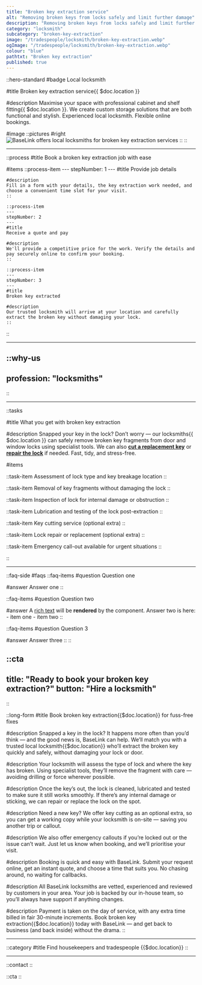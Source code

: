 ```yaml
---
title: "Broken key extraction service"
alt: "Removing broken keys from locks safely and limit further damage"
description: "Removing broken keys from locks safely and limit further damage"
category: "locksmith"
subcategory: "broken-key-extraction"
image: "/tradespeople/locksmith/broken-key-extraction.webp"
ogImage: "/tradespeople/locksmith/broken-key-extraction.webp"
colour: "blue"
pathtxt: "Broken key extraction"
published: true
---
```


::hero-standard
#badge
Local locksmith

#title
Broken key extraction service{{ $doc.location }}

#description
Maximise your space with professional cabinet and shelf fitting{{ $doc.location }}. We create custom storage solutions that are both functional and stylish. Experienced local locksmith. Flexible online bookings.

#image
    ::pictures
    #right
    ![BaseLink offers local locksmiths for broken key extraction services](/tradespeople/locksmith/broken-key-extraction.webp)
    ::
::

---

::process
#title
Book a broken key extraction job with ease

#items
    ::process-item
    ---
    stepNumber: 1
    ---
    #title
    Provide job details

    #description
    Fill in a form with your details, the key extraction work needed, and choose a convenient time slot for your visit.
    ::
    
    ::process-item
    ---
    stepNumber: 2
    ---
    #title
    Receive a quote and pay

    #description
    We'll provide a competitive price for the work. Verify the details and pay securely online to confirm your booking.
    ::

    ::process-item
    ---
    stepNumber: 3
    ---
    #title
    Broken key extracted

    #description
    Our trusted locksmith will arrive at your location and carefully extract the broken key without damaging your lock.
    ::
::

---

::why-us
---
profession: "locksmiths"
---
::

---

::tasks

#title
What you get with broken key extraction

#description
Snapped your key in the lock? Don’t worry — our locksmiths{{ $doc.location }} can safely remove broken key fragments from door and window locks using specialist tools. We can also **[cut a replacement key](/services/tradespeople/locksmith/key-cutting)** or **[repair the lock](/services/tradespeople/locksmith/lock-repair)** if needed. Fast, tidy, and stress-free.

#items

  ::task-item
  Assessment of lock type and key breakage location
  ::

  ::task-item
  Removal of key fragments without damaging the lock
  ::

  ::task-item
  Inspection of lock for internal damage or obstruction
  ::

  ::task-item
  Lubrication and testing of the lock post-extraction
  ::

  ::task-item
  Key cutting service (optional extra)
  ::

  ::task-item
  Lock repair or replacement (optional extra)
  ::

  ::task-item
  Emergency call-out available for urgent situations
  ::

::

---

::faq-side
#faqs
  ::faq-items
  #question
  Question one

  #answer
  Answer one
  ::

  ::faq-items
  #question
  Question two

  #answer
  A [rich text](/services/commercial-cleaning) will be **rendered** by the component.
  Answer two is here:
    - item one
    - item two
  ::

  ::faq-items
  #question
  Question 3

  #answer
  Answer three
  ::
::

::cta
---
title: "Ready to book your broken key extraction?"
button: "Hire a locksmith"
---
::

::long-form
#title
Book broken key extraction{{$doc.location}} for fuss-free fixes

#description
Snapped a key in the lock? It happens more often than you’d think — and the good news is, BaseLink can help. We’ll match you with a trusted local locksmith{{$doc.location}} who’ll extract the broken key quickly and safely, without damaging your lock or door.

#description
Your locksmith will assess the type of lock and where the key has broken. Using specialist tools, they’ll remove the fragment with care — avoiding drilling or force wherever possible.

#description
Once the key’s out, the lock is cleaned, lubricated and tested to make sure it still works smoothly. If there’s any internal damage or sticking, we can repair or replace the lock on the spot.

#description
Need a new key? We offer key cutting as an optional extra, so you can get a working copy while your locksmith is on-site — saving you another trip or callout.

#description
We also offer emergency callouts if you’re locked out or the issue can’t wait. Just let us know when booking, and we’ll prioritise your visit.

#description
Booking is quick and easy with BaseLink. Submit your request online, get an instant quote, and choose a time that suits you. No chasing around, no waiting for callbacks.

#description
All BaseLink locksmiths are vetted, experienced and reviewed by customers in your area. Your job is backed by our in-house team, so you’ll always have support if anything changes.

#description
Payment is taken on the day of service, with any extra time billed in fair 30-minute increments. Book broken key extraction{{$doc.location}} today with BaseLink — and get back to business (and back inside) without the drama.
::

---

::category
#title
Find housekeepers and tradespeople {{$doc.location}}
::

---

::contact
::

::cta
::